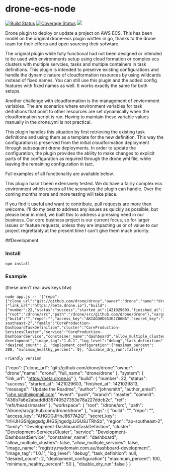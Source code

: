 # drone-ecs-node

[![Build Status](http://beta.drone.io/api/badges/drone-plugins/drone-ecs/status.svg)](http://beta.drone.io/drone-plugins/drone-ecs)
[![Coverage Status](https://aircover.co/badges/drone-plugins/drone-ecs/coverage.svg)](https://aircover.co/drone-plugins/drone-ecs)
[![](https://badge.imagelayers.io/plugins/drone-ecs:latest.svg)](https://imagelayers.io/?images=plugins/drone-ecs:latest 'Get your own badge on imagelayers.io')

Drone plugin to deploy or update a project on AWS ECS. This has been model on the original drone-ecs plugin written in go, thanks to the drone team for their efforts and open sourcing their sofwtare.

The original plugin while fully functional had not been designed or intended to be used with environments setup using cloud formation or complex ecs clusters with multiple servcies, tasks and multiple containers in task definitions. This plugin is intended to preserve existing configurations and handle the dynamic nature of cloudformation resources by using wildcards instead of fixed names. You can still use this plugin and the added config features with fixed names as well. It works exactly the same for both setups.

Another challenge with cloudformation is the management of enviornment variables. The are scenarios where environment variables for task deifnitions that point to other resources are set dynamically when the cloudformation script is run. Having to maintain these variable values manually in the drone.yml is not practical.

This plugin handles this situation by first retrieving the existing task definitions and using them as a template for the new definition. This way the configuration is preserved from the initial cloudformation deployment through subsequent drone deployments. In order to update the configuration, the plugin provides the ability to make changes to explicit parts of the configuration as required through the drone.yml file, while leaving the remaining configuration in tact.

Full examples of all functionality are available below.

This plugin hasn't been extensively tested. We do have a fairly complex ecs environment which covers all the scenarios the plugin can handle. Over the coming months more and more testing will take place.

If you find it useful and want to contribute, pull requests are more than welcome. I'll do my best to address any issues as quickly as possible, but please bear in mind, we built this to address a pressing need in our business. Our core business project is our current focus, so for larger issues or feature requests, unless they are impacting us or of value to our project regrettably at the present time I can't give them much priority.



##Development

### Install
```
npm install
```

### Example

(these aren't real aws keys btw)

```
node app.js -- '{"repo":{"clone_url":"git://github.com/drone/drone","owner":"drone","name":"drone","full_name":"drone/drone"},"system":{"link_url":"https://beta.drone.io"},"build":{"number":22,"status":"success","started_at":1421029603,"finished_at":1421029813,"message":"UpdatetheReadme","author":"johnsmith","author_email":"john.smith@gmail.com","event":"push","branch":"master","commit":"436b7a6e2abaddfd35740527353e78a227ddcb2c","ref":"refs/heads/master"},"workspace":{"root":"/drone/src","path":"/drone/src/github.com/drone/drone"},"vargs":{"build":"","repo":"","access_key":"AKIAGDHD65JEJZU6NA","secret_key":"JHGDjhgsd78678hjgdjgTYRT6467582kjhDkhmF","region":"ap-southeast-2","family":"CoreProduction-DashboardTaskDefinition","cluster":"CoreProduction-ServicesCluster","service":"CoreProduction-DashboardService","constainer_name":"dashboard","allow_multiple_clusters":false,"allow_multiple_services":false,"image_name":"registry.mydomain.com.au/dashboard-development","image_tag":"1.0.1","log_level":"debug","task_definition":null, "desired_count": 2, "deployment_configuration":{"maximum_percent": 200, "minimum_healthy_percent": 0}, "disable_dry_run":false}}'

Friendly version
```
{"repo": {"clone_url": "git://github.com/drone/drone","owner": "drone","name": "drone",
        "full_name": "drone/drone"
    },
    "system": {
        "link_url": "https://beta.drone.io"
    },
    "build": {
        "number": 22,
        "status": "success",
        "started_at": 1421029603,
        "finished_at": 1421029813,
        "message": "Update the Readme",
        "author": "johnsmith",
        "author_email": "john.smith@gmail.com"
        "event": "push",
        "branch": "master",
        "commit": "436b7a6e2abaddfd35740527353e78a227ddcb2c",
        "ref": "refs/heads/master"
    },
    "workspace": {
        "root": "/drone/src",
        "path": "/drone/src/github.com/drone/drone"
    },
    "vargs": {
      "build": "",
      "repo": "",
      "access_key": "AHGDGJHhJ8677A2Q",
      "secret_key": "IrlHJHGShjgsgsdgJHGSjhgsdgJJGU8JTRhSb",
      "region": "ap-southeast-2",
      "family": "Development-DashboardTaskDefinition",
      "cluster": "Development-ServicesCluster",
      "service": "Development-DashboardService",
      "constainer_name": "dashboard",
      "allow_multiple_clusters": false,
      "allow_multiple_services": false,
      "image_name": "registry.mydomain.com.au/dashboard-development",
      "image_tag": "1.0.1",
      "log_level": "debug",
      "task_definition": null,
      "desired_count": 2,
      "deployment_configuration"{
        "maximum_percent": 100,
        "minimum_healthy_percent": 50
      },
      "disable_dry_run":false
    }
}
```


